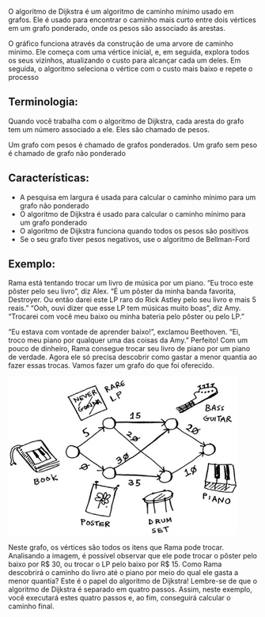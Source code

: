 O algoritmo de Dijkstra é um algoritmo de caminho mínimo usado em grafos. Ele é usado para encontrar o caminho mais curto entre dois vértices em um grafo ponderado, onde os pesos são associado ás arestas.

O gráfico funciona através da construção de uma arvore de caminho mínimo. Ele começa com uma vértice inicial, e, em seguida, explora todos os seus vizinhos, atualizando o custo para alcançar cada um deles. Em seguida, o algoritmo seleciona o vértice com o custo mais baixo e repete o processo

## Terminologia:

Quando você trabalha com o algoritmo de Dijkstra, cada aresta do grafo tem um número associado a ele. Eles são chamado de pesos.

Um grafo com pesos é chamado de grafos ponderados. Um grafo sem peso é chamado de grafo não ponderado

## Características:

- A pesquisa em largura é usada para calcular o caminho mínimo para um grafo não ponderado
- O algoritmo de Dijkstra é usado para calcular o caminho mínimo para um grafo ponderado
- O algoritmo de Dijkstra funciona quando todos os pesos são positivos
- Se o seu grafo tiver pesos negativos, use o algoritmo de Bellman-Ford

## Exemplo:

Rama está tentando trocar um livro de música por um piano.
“Eu troco este pôster pelo seu livro”, diz Alex. “É um pôster da minha banda favorita, Destroyer. Ou então darei este LP raro do Rick Astley pelo seu livro e mais 5 reais.” “Ooh, ouvi dizer que esse LP tem músicas muito boas”, diz
Amy. “Trocarei com você meu baixo ou minha bateria pelo pôster ou pelo
LP.”

“Eu estava com vontade de aprender baixo!”, exclamou Beethoven. “Ei, troco meu piano por qualquer uma das coisas da Amy.” Perfeito! Com um pouco de dinheiro, Rama consegue trocar seu livro de piano por um piano de verdade. Agora ele só precisa descobrir como gastar a menor quantia ao fazer essas trocas. Vamos fazer um grafo do que foi
oferecido.

![AlgoritmoDijkstra](./Algoritmo%20Dijstra.png)

Neste grafo, os vértices são todos os itens que Rama pode trocar. Analisando a imagem, é possível observar que ele pode trocar o pôster pelo baixo por R$ 30, ou trocar o LP pelo baixo por R$ 15. Como Rama descobrirá o caminho do livro até o piano por meio do qual ele gasta a menor quantia? Este é o papel do algoritmo de Dijkstra! Lembre-se de que o algoritmo de Dijkstra é separado em quatro passos. Assim, neste exemplo, você executará estes quatro passos e, ao fim, conseguirá calcular o caminho final.
